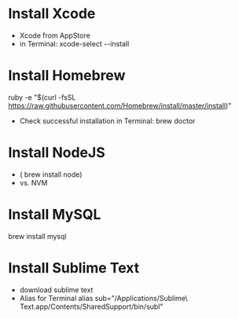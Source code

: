 # Install Xcode
* Xcode from AppStore
* in Terminal: xcode-select --install

# Install Homebrew
ruby -e "$(curl -fsSL https://raw.githubusercontent.com/Homebrew/install/master/install)"
* Check successful installation in Terminal: brew doctor

# Install NodeJS
* ( brew install node) 
* vs. NVM

# Install MySQL
brew install mysql

# Install Sublime Text
* download sublime text
* Alias for Terminal
alias sub="/Applications/Sublime\ Text.app/Contents/SharedSupport/bin/subl"





